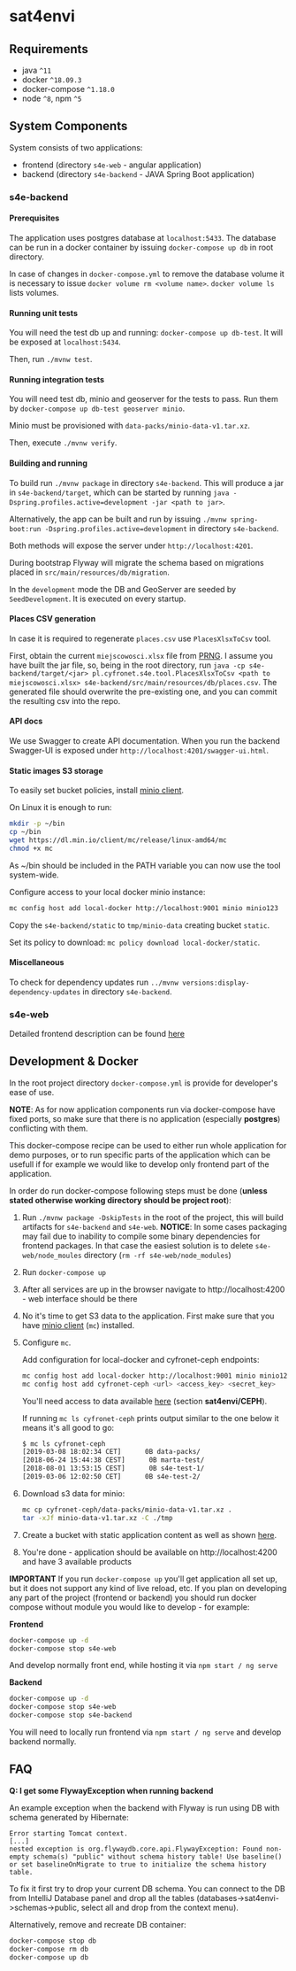 # sat4envi

## Requirements

- java `^11`
- docker `^18.09.3`
- docker-compose `^1.18.0`
- node `^8`,  npm `^5`


## System Components

System consists of two applications:

* frontend (directory `s4e-web` - angular application)
* backend (directory `s4e-backend` - JAVA Spring Boot application)

### s4e-backend

#### Prerequisites

The application uses postgres database at `localhost:5433`.
The database can be run in a docker container by issuing `docker-compose up db` in root directory.

In case of changes in `docker-compose.yml` to remove the database volume it is necessary to issue `docker volume rm <volume name>`.
`docker volume ls` lists volumes.

#### <a id="backend-running-unit-tests"></a> Running unit tests

You will need the test db up and running: `docker-compose up db-test`.
It will be exposed at `localhost:5434`.

Then, run `./mvnw test`.


#### Running integration tests

You will need test db, minio and geoserver for the tests to pass.
Run them by `docker-compose up db-test geoserver minio`.

Minio must be provisioned with `data-packs/minio-data-v1.tar.xz`.

Then, execute `./mvnw verify`.


#### Building and running

To build run `./mvnw package` in directory `s4e-backend`. This will produce a jar in `s4e-backend/target`, which can be
started by running `java -Dspring.profiles.active=development -jar <path to jar>`.

Alternatively, the app can be built and run by issuing `./mvnw spring-boot:run -Dspring.profiles.active=development` in directory `s4e-backend`. 

Both methods will expose the server under `http://localhost:4201`.

During bootstrap Flyway will migrate the schema based on migrations placed in `src/main/resources/db/migration`.

In the `development` mode the DB and GeoServer are seeded by `SeedDevelopment`.
It is executed on every startup.


#### Places CSV generation

In case it is required to regenerate `places.csv` use `PlacesXlsxToCsv` tool.

First, obtain the current `miejscowosci.xlsx` file from [PRNG](http://www.gugik.gov.pl/pzgik/dane-bez-oplat/dane-z-panstwowego-rejestru-nazw-geograficznych-prng).
I assume you have built the jar file, so, being in the root directory, run
`java -cp s4e-backend/target/<jar> pl.cyfronet.s4e.tool.PlacesXlsxToCsv <path to miejscowosci.xlsx> s4e-backend/src/main/resources/db/places.csv`.
The generated file should overwrite the pre-existing one, and you can commit the resulting csv into the repo.


#### API docs

We use Swagger to create API documentation.
When you run the backend Swagger-UI is exposed under `http://localhost:4201/swagger-ui.html`.


#### <a id="backend-static"></a> Static images S3 storage

To easily set bucket policies, install [minio client](https://github.com/minio/mc).

On Linux it is enough to run:
```bash
mkdir -p ~/bin
cp ~/bin
wget https://dl.min.io/client/mc/release/linux-amd64/mc
chmod +x mc
```
As ~/bin should be included in the PATH variable you can now use the tool system-wide.

Configure access to your local docker minio instance: 
```bash
mc config host add local-docker http://localhost:9001 minio minio123
```

Copy the `s4e-backend/static` to `tmp/minio-data` creating bucket `static`.

Set its policy to download: `mc policy download local-docker/static`.


#### Miscellaneous

To check for dependency updates run `../mvnw versions:display-dependency-updates` in directory `s4e-backend`.


### s4e-web

Detailed frontend description can be found [here](./s4e-web/README.md)


## Development & Docker

In the root project directory `docker-compose.yml` is provide for developer's ease of use. 

**NOTE**: As for now application components run via docker-compose have fixed ports, so make sure that there is no application (especially **postgres**) conflicting with them.

This docker-compose recipe can be used to either run whole application for demo purposes, or to run specific parts of the application which can be usefull if for example we would like to develop only frontend part of the application.

In order do run docker-compose following steps must be done (**unless stated otherwise working directory should be project root**):

1. Run `./mvnw package -DskipTests` in the root of the project, this will build artifacts for `s4e-backend` and `s4e-web`. 
   **NOTICE**: In some cases packaging may fail due to inability to compile some binary dependencies for frontend packages. In that case the easiest solution is to delete `s4e-web/node_moules` directory (`rm -rf s4e-web/node_modules`)

2. Run `docker-compose up`

3. After all services are up in the browser navigate to http://localhost:4200 - web interface should be there

4. No it's time to get S3 data to the application.
   First make sure that you have [minio client](https://github.com/minio/mc) (`mc`) installed.
   
5. Configure `mc`.

   Add configuration for local-docker and cyfronet-ceph endpoints:
   ```bash
   mc config host add local-docker http://localhost:9001 minio minio123
   mc config host add cyfronet-ceph <url> <access_key> <secret_key>
   ```
   You'll need access to data available [here](https://docs.cyfronet.pl/display/FID/Projekty) (section **sat4envi/CEPH**).

   If running `mc ls cyfronet-ceph` prints output similar to the one below it means it's all good to go:
   ```bash
   $ mc ls cyfronet-ceph
   [2019-03-08 18:02:34 CET]      0B data-packs/
   [2018-06-24 15:44:38 CEST]      0B marta-test/
   [2018-08-01 13:53:15 CEST]      0B s4e-test-1/
   [2019-03-06 12:02:50 CET]      0B s4e-test-2/
   ```

6. Download s3 data for minio:

   ```bash
   mc cp cyfronet-ceph/data-packs/minio-data-v1.tar.xz .
   tar -xJf minio-data-v1.tar.xz -C ./tmp
   ```
   
7. Create a bucket with static application content as well as shown [here](#backend-static).

8. You're done - application should be available on http://localhost:4200 and have 3 available products

**IMPORTANT** If you run `docker-compose up` you'll get application all set up, but it does not support any kind of live reload, etc. If you plan on developing any part of the project (frontend or backend) you should run docker compose without module you would like to develop - for example:

**Frontend**

```bash
docker-compose up -d
docker-compose stop s4e-web
```

And develop normally front end, while hosting it via `npm start / ng serve`

**Backend**

```bash
docker-compose up -d
docker-compose stop s4e-web
docker-compose stop s4e-backend
```

You will need to locally run frontend via `npm start / ng serve` and develop backend normally.


## FAQ

__Q: I get some FlywayException when running backend__

An example exception when the backend with Flyway is run using DB with schema generated by Hibernate:
```
Error starting Tomcat context.
[...]
nested exception is org.flywaydb.core.api.FlywayException: Found non-empty schema(s) "public" without schema history table! Use baseline() or set baselineOnMigrate to true to initialize the schema history table.
```

To fix it first try to drop your current DB schema.
You can connect to the DB from IntelliJ Database panel and drop all the tables
(databases->sat4envi->schemas->public, select all and drop from the context menu).

Alternatively, remove and recreate DB container:
```bash
docker-compose stop db
docker-compose rm db
docker-compose up db
```
